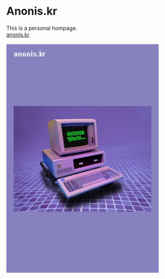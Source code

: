 # Anonis.kr

This is a personal hompage.<br>
<a href="https://anonis.kr">anonis.kr</a>
<br><br>
<img src="main.jpg" width="400" height="600"><br>
